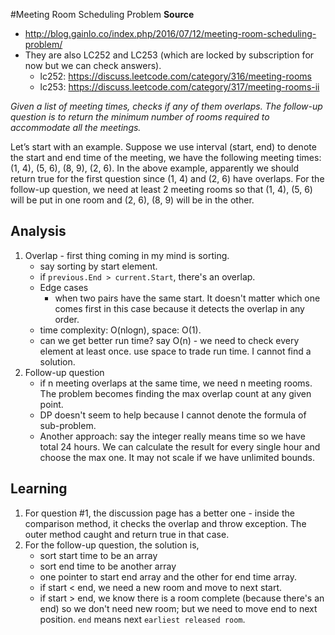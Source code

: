 #Meeting Room Scheduling Problem
**Source**

* http://blog.gainlo.co/index.php/2016/07/12/meeting-room-scheduling-problem/
* They are also LC252 and LC253 (which are locked by subscription for now but we can check answers).
	* lc252: https://discuss.leetcode.com/category/316/meeting-rooms
	* lc253: https://discuss.leetcode.com/category/317/meeting-rooms-ii

*Given a list of meeting times, checks if any of them overlaps. The follow-up question is to return the minimum number of rooms required to accommodate all the meetings.*

Let’s start with an example. Suppose we use interval (start, end) to denote the start and end time of the meeting, we have the following meeting times: (1, 4), (5, 6), (8, 9), (2, 6). In the above example, apparently we should return true for the first question since (1, 4) and (2, 6) have overlaps. For the follow-up question, we need at least 2 meeting rooms so that (1, 4), (5, 6) will be put in one room and (2, 6), (8, 9) will be in the other.

## Analysis
1. Overlap - first thing coming in my mind is sorting.
	* say sorting by start element.
	* if `previous.End > current.Start`, there's an overlap.
	* Edge cases
		* when two pairs have the same start. It doesn't matter which one comes first in this case because it detects the overlap in any order.
	* time complexity: O(nlogn), space: O(1). 
	* can we get better run time? say O(n) - we need to check every element at least once. use space to trade run time. I cannot find a solution.
2. Follow-up question
	* if n meeting overlaps at the same time, we need n meeting rooms. The problem becomes finding the max overlap count at any given point. 
	* DP doesn't seem to help because I cannot denote the formula of sub-problem. 
	* Another approach: say the integer really means time so we have total 24 hours. We can calculate the result for every single hour and choose the max one. It may not scale if we have unlimited bounds.

## Learning
1. For question #1, the discussion page has a better one - inside the comparison method, it checks the overlap and throw exception. The outer method caught and return true in that case.
2. For the follow-up question, the solution is,
	* sort start time to be an array
	* sort end time to be another array
	* one pointer to start end array and the other for end time array.
	* if start < end, we need a new room and move to next start.
	* if start > end, we know there is a room complete (because there's an end) so we don't need new room; but we need to move end to next position. `end` means next `earliest released room`.
